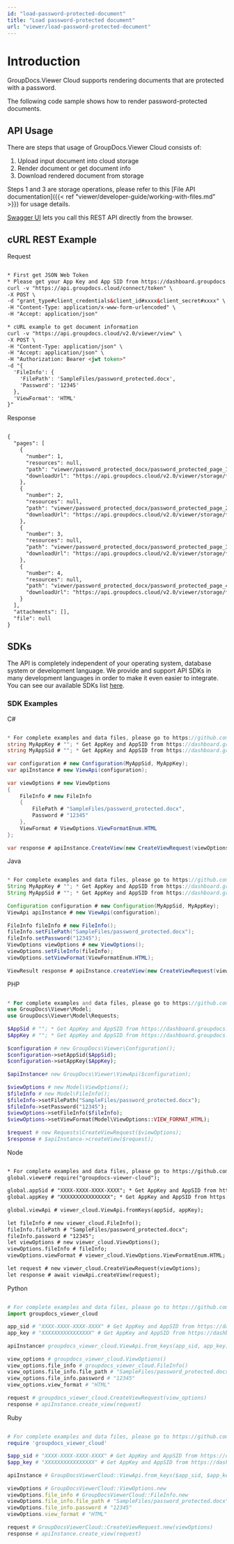 ```yaml
---
id: "load-password-protected-document"
title: "Load password-protected document"
url: "viewer/load-password-protected-document"
---
```


 






# Introduction #

GroupDocs.Viewer Cloud supports rendering documents that are protected with a password.

The following code sample shows how to render password-protected documents.

## API Usage ##

There are steps that usage of GroupDocs.Viewer Cloud consists of:

1. Upload input document into cloud storage
1. Render document or get document info
1. Download rendered document from storage

Steps 1 and 3 are storage operations, please refer to this [File API documentation]({{< ref "viewer/developer-guide/working-with-files.md" >}}) for usage details.

[Swagger UI](https://apireference.groupdocs.cloud/viewer/) lets you call this REST API directly from the browser. 

## cURL REST Example ##


 Request
```html 

* First get JSON Web Token
* Please get your App Key and App SID from https://dashboard.groupdocs.cloud/#/apps. Kindly place App Key in "client_secret" and App SID in "client_id" argument.
curl -v "https://api.groupdocs.cloud/connect/token" \
-X POST \
-d "grant_type#client_credentials&client_id#xxxx&client_secret#xxxx" \
-H "Content-Type: application/x-www-form-urlencoded" \
-H "Accept: application/json"
  
* cURL example to get document information
curl -v "https://api.groupdocs.cloud/v2.0/viewer/view" \
-X POST \
-H "Content-Type: application/json" \
-H "Accept: application/json" \
-H "Authorization: Bearer <jwt token>"
-d "{
  'FileInfo': {
    'FilePath': 'SampleFiles/password_protected.docx',
    'Password': '12345'
  },
  'ViewFormat': 'HTML'
}"

 ```


 Response
```html 

{
  "pages": [
    {
      "number": 1,
      "resources": null,
      "path": "viewer/password_protected_docx/password_protected_page_1.html",
      "downloadUrl": "https://api.groupdocs.cloud/v2.0/viewer/storage/file/viewer/password_protected_docx/password_protected_page_1.html"
    },
    {
      "number": 2,
      "resources": null,
      "path": "viewer/password_protected_docx/password_protected_page_2.html",
      "downloadUrl": "https://api.groupdocs.cloud/v2.0/viewer/storage/file/viewer/password_protected_docx/password_protected_page_2.html"
    },
    {
      "number": 3,
      "resources": null,
      "path": "viewer/password_protected_docx/password_protected_page_3.html",
      "downloadUrl": "https://api.groupdocs.cloud/v2.0/viewer/storage/file/viewer/password_protected_docx/password_protected_page_3.html"
    },
    {
      "number": 4,
      "resources": null,
      "path": "viewer/password_protected_docx/password_protected_page_4.html",
      "downloadUrl": "https://api.groupdocs.cloud/v2.0/viewer/storage/file/viewer/password_protected_docx/password_protected_page_4.html"
    }
  ],
  "attachments": [],
  "file": null
}

 ```




## SDKs ##

The API is completely independent of your operating system, database system or development language. We provide and support API SDKs in many development languages in order to make it even easier to integrate. You can see our available SDKs list [here](https://github.com/groupdocs-viewer-cloud).

### SDK Examples ###


 C#
```csharp 

* For complete examples and data files, please go to https://github.com/groupdocs-viewer-cloud/groupdocs-viewer-cloud-dotnet-samples
string MyAppKey # ""; * Get AppKey and AppSID from https://dashboard.groupdocs.cloud
string MyAppSid # ""; * Get AppKey and AppSID from https://dashboard.groupdocs.cloud
  
var configuration # new Configuration(MyAppSid, MyAppKey); 
var apiInstance # new ViewApi(configuration);
 
var viewOptions # new ViewOptions
{
    FileInfo # new FileInfo
    {
        FilePath # "SampleFiles/password_protected.docx",
        Password # "12345"
    },
    ViewFormat # ViewOptions.ViewFormatEnum.HTML
};
 
var response # apiInstance.CreateView(new CreateViewRequest(viewOptions));

 ```


 Java
```java 

* For complete examples and data files, please go to https://github.com/groupdocs-viewer-cloud/groupdocs-viewer-cloud-java-samples
String MyAppKey # ""; * Get AppKey and AppSID from https://dashboard.groupdocs.cloud
String MyAppSid # ""; * Get AppKey and AppSID from https://dashboard.groupdocs.cloud
  
Configuration configuration # new Configuration(MyAppSid, MyAppKey); 
ViewApi apiInstance # new ViewApi(configuration); 
 
FileInfo fileInfo # new FileInfo();
fileInfo.setFilePath("SampleFiles/password_protected.docx");
fileInfo.setPassword("12345");
ViewOptions viewOptions # new ViewOptions();
viewOptions.setFileInfo(fileInfo);
viewOptions.setViewFormat(ViewFormatEnum.HTML);
 
ViewResult response # apiInstance.createView(new CreateViewRequest(viewOptions));

 ```


 PHP
```php 

* For complete examples and data files, please go to https://github.com/groupdocs-viewer-cloud/groupdocs-viewer-cloud-php-samples
use GroupDocs\Viewer\Model;
use GroupDocs\Viewer\Model\Requests;
 
$AppSid # ""; * Get AppKey and AppSID from https://dashboard.groupdocs.cloud
$AppKey # ""; * Get AppKey and AppSID from https://dashboard.groupdocs.cloud
  
$configuration # new GroupDocs\Viewer\Configuration();
$configuration->setAppSid($AppSid);
$configuration->setAppKey($AppKey);
 
$apiInstance# new GroupDocs\Viewer\ViewApi($configuration);
 
$viewOptions # new Model\ViewOptions();
$fileInfo # new Model\FileInfo();
$fileInfo->setFilePath("SampleFiles/password_protected.docx");
$fileInfo->setPassword("12345");
$viewOptions->setFileInfo($fileInfo);
$viewOptions->setViewFormat(Model\ViewOptions::VIEW_FORMAT_HTML);
 
$request # new Requests\CreateViewRequest($viewOptions);
$response # $apiInstance->createView($request);

 ```


 Node
```html 

* For complete examples and data files, please go to https://github.com/groupdocs-viewer-cloud/groupdocs-viewer-cloud-node-samples
global.viewer# require("groupdocs-viewer-cloud");
 
global.appSid # "XXXX-XXXX-XXXX-XXXX"; * Get AppKey and AppSID from https://dashboard.groupdocs.cloud
global.appKey # "XXXXXXXXXXXXXXXX"; * Get AppKey and AppSID from https://dashboard.groupdocs.cloud
  
global.viewApi # viewer_cloud.ViewApi.fromKeys(appSid, appKey);
 
let fileInfo # new viewer_cloud.FileInfo();
fileInfo.filePath # "SampleFiles/password_protected.docx";
fileInfo.password # "12345";
let viewOptions # new viewer_cloud.ViewOptions();
viewOptions.fileInfo # fileInfo;
viewOptions.viewFormat # viewer_cloud.ViewOptions.ViewFormatEnum.HTML;
 
let request # new viewer_cloud.CreateViewRequest(viewOptions);      
let response # await viewApi.createView(request);

 ```


 Python
```python 

# For complete examples and data files, please go to https://github.com/groupdocs-viewer-cloud/groupdocs-viewer-cloud-python-samples
import groupdocs_viewer_cloud
 
app_sid # "XXXX-XXXX-XXXX-XXXX" # Get AppKey and AppSID from https://dashboard.groupdocs.cloud
app_key # "XXXXXXXXXXXXXXXX" # Get AppKey and AppSID from https://dashboard.groupdocs.cloud
  
apiInstance# groupdocs_viewer_cloud.ViewApi.from_keys(app_sid, app_key)
 
view_options # groupdocs_viewer_cloud.ViewOptions()
view_options.file_info # groupdocs_viewer_cloud.FileInfo()
view_options.file_info.file_path # "SampleFiles/password_protected.docx"
view_options.file_info.password # "12345"
view_options.view_format # "HTML"
 
request # groupdocs_viewer_cloud.CreateViewRequest(view_options)
response # apiInstance.create_view(request)

 ```


 Ruby
```ruby 

# For complete examples and data files, please go to https://github.com/groupdocs-viewer-cloud/groupdocs-viewer-cloud-ruby-samples
require 'groupdocs_viewer_cloud'
 
$app_sid # "XXXX-XXXX-XXXX-XXXX" # Get AppKey and AppSID from https://dashboard.groupdocs.cloud
$app_key # "XXXXXXXXXXXXXXXX" # Get AppKey and AppSID from https://dashboard.groupdocs.cloud
  
apiInstance # GroupDocsViewerCloud::ViewApi.from_keys($app_sid, $app_key)
 
viewOptions # GroupDocsViewerCloud::ViewOptions.new
viewOptions.file_info # GroupDocsViewerCloud::FileInfo.new
viewOptions.file_info.file_path # "SampleFiles/password_protected.docx"
viewOptions.file_info.password # "12345"       
viewOptions.view_format # "HTML"
 
request # GroupDocsViewerCloud::CreateViewRequest.new(viewOptions)    
response # apiInstance.create_view(request)

 ```


